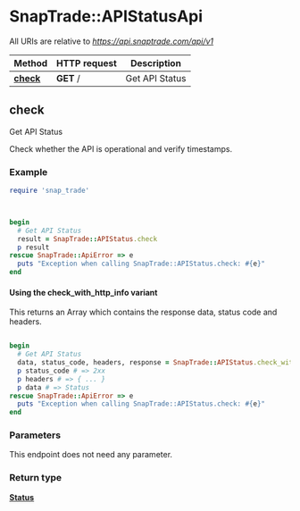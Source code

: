 # SnapTrade::APIStatusApi

All URIs are relative to *https://api.snaptrade.com/api/v1*

| Method | HTTP request | Description |
| ------ | ------------ | ----------- |
| [**check**](APIStatusApi.md#check) | **GET** / | Get API Status |

## check

Get API Status

Check whether the API is operational and verify timestamps.

### Example

```ruby
require 'snap_trade'



begin
  # Get API Status
  result = SnapTrade::APIStatus.check
  p result
rescue SnapTrade::ApiError => e
  puts "Exception when calling SnapTrade::APIStatus.check: #{e}"
end
```

#### Using the check_with_http_info variant

This returns an Array which contains the response data, status code and headers.

```ruby

begin
  # Get API Status
  data, status_code, headers, response = SnapTrade::APIStatus.check_with_http_info
  p status_code # => 2xx
  p headers # => { ... }
  p data # => Status
rescue SnapTrade::ApiError => e
  puts "Exception when calling SnapTrade::APIStatus.check: #{e}"
end
```

### Parameters

This endpoint does not need any parameter.

### Return type

[**Status**](Status.md)


